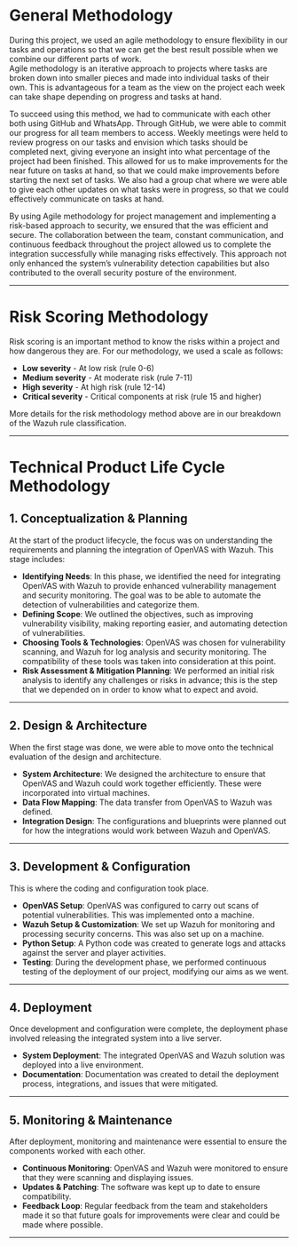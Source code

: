# General Methodology

During this project, we used an agile methodology to ensure flexibility in our tasks and operations so that we can get the best result possible when we combine our different parts of work.  
Agile methodology is an iterative approach to projects where tasks are broken down into smaller pieces and made into individual tasks of their own. This is advantageous for a team as the view on the project each week can take shape depending on progress and tasks at hand.  

To succeed using this method, we had to communicate with each other both using GitHub and WhatsApp. Through GitHub, we were able to commit our progress for all team members to access. Weekly meetings were held to review progress on our tasks and envision which tasks should be completed next, giving everyone an insight into what percentage of the project had been finished. This allowed for us to make improvements for the near future on tasks at hand, so that we could make improvements before starting the next set of tasks. We also had a group chat where we were able to give each other updates on what tasks were in progress, so that we could effectively communicate on tasks at hand.

By using Agile methodology for project management and implementing a risk-based approach to security, we ensured that the was efficient and secure. The collaboration between the team, constant communication, and continuous feedback throughout the project allowed us to complete the integration successfully while managing risks effectively. This approach not only enhanced the system’s vulnerability detection capabilities but also contributed to the overall security posture of the environment.


---

# Risk Scoring Methodology

Risk scoring is an important method to know the risks within a project and how dangerous they are. For our methodology, we used a scale as follows:

- **Low severity** - At low risk (rule 0-6)
- **Medium severity** - At moderate risk (rule 7-11)
- **High severity** - At high risk (rule 12-14)
- **Critical severity** - Critical components at risk (rule 15 and higher)

More details for the risk methodology method above are in our breakdown of the Wazuh rule classification.

---

# Technical Product Life Cycle Methodology

## 1. Conceptualization & Planning

At the start of the product lifecycle, the focus was on understanding the requirements and planning the integration of OpenVAS with Wazuh. This stage includes:

- **Identifying Needs**: In this phase, we identified the need for integrating OpenVAS with Wazuh to provide enhanced vulnerability management and security monitoring. The goal was to be able to automate the detection of vulnerabilities and categorize them.
- **Defining Scope**: We outlined the objectives, such as improving vulnerability visibility, making reporting easier, and automating detection of vulnerabilities.
- **Choosing Tools & Technologies**: OpenVAS was chosen for vulnerability scanning, and Wazuh for log analysis and security monitoring. The compatibility of these tools was taken into consideration at this point.
- **Risk Assessment & Mitigation Planning**: We performed an initial risk analysis to identify any challenges or risks in advance; this is the step that we depended on in order to know what to expect and avoid.

---

## 2. Design & Architecture

When the first stage was done, we were able to move onto the technical evaluation of the design and architecture. 

- **System Architecture**: We designed the architecture to ensure that OpenVAS and Wazuh could work together efficiently. These were incorporated into virtual machines.
- **Data Flow Mapping**: The data transfer from OpenVAS to Wazuh was defined.
- **Integration Design**: The configurations and blueprints were planned out for how the integrations would work between Wazuh and OpenVAS.

---

## 3. Development & Configuration

This is where the coding and configuration took place.

- **OpenVAS Setup**: OpenVAS was configured to carry out scans of potential vulnerabilities. This was implemented onto a machine.
- **Wazuh Setup & Customization**: We set up Wazuh for monitoring and processing security concerns. This was also set up on a machine.
- **Python Setup**: A Python code was created to generate logs and attacks against the server and player activities.
- **Testing**: During the development phase, we performed continuous testing of the deployment of our project, modifying our aims as we went.

---

## 4. Deployment

Once development and configuration were complete, the deployment phase involved releasing the integrated system into a live server.

- **System Deployment**: The integrated OpenVAS and Wazuh solution was deployed into a live environment.
- **Documentation**: Documentation was created to detail the deployment process, integrations, and issues that were mitigated.

---

## 5. Monitoring & Maintenance

After deployment, monitoring and maintenance were essential to ensure the components worked with each other.

- **Continuous Monitoring**: OpenVAS and Wazuh were monitored to ensure that they were scanning and displaying issues.
- **Updates & Patching**: The software was kept up to date to ensure compatibility.
- **Feedback Loop**: Regular feedback from the team and stakeholders made it so that future goals for improvements were clear and could be made where possible.

---

